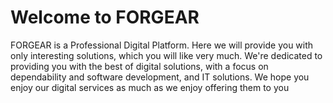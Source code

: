 # Welcome to FORGEAR

FORGEAR is a Professional Digital Platform. Here we will provide you with only interesting solutions, which you will like very much. We're dedicated to providing you with the best of digital solutions, with a focus on dependability and software development, and IT solutions. We hope you enjoy our digital services as much as we enjoy offering them to you
